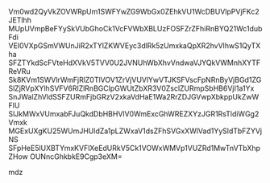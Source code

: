 Vm0wd2QyVkZOVWRpUm1SWFYwZG9WbGx0ZEhkVU1WcDBUVlpPVjFKc2JETlhh
MUpUVmpBeFYySkVUbGhoCk1VcFVWbXBLUzFOSFZrZFhiRnBYQ21Wc1dubFdi
VEI0VXpGSmVWUnJiR2xTYlZKWVEyc3dlRk5zUmxkaQpXR2hvVlhwS1QyTXha
SFZTYkdScFVteHdXVkV5TVV0U2JVNUhWbXhvVndwaVJYQkVWMnhXYTFReVRu
Sk8KVm1SWVlrWmFjRlZ0TlVOV1ZrVjVUVlYwVTJKSFVscFpNRnByVjBGd1ZG
SlZjRVpXYlhSVFV6RlZlRnBGClpGWUtZbXR3V0ZsclZURmpSbHB6VjI1a1Yx
SnJWalZhVldSSFZURmFjbGRzV2xkaVdHaE1Wa2RrZDJGVwpXbkppUkZwWFlU
SlJkMWxVUmxabFJuQkdDbHBHVlV0WmExcGhWREZXYzJGR1RsTldiWGg2Vmxk
MGExUXgKU25WUmJHUldZa1pLZWxaV1dsZFhSVGxXWlVad1YySldTbFZYVjNS
SFpHeE5lUXBTYmxKVFlXeEdURkV5Ck1VOWxWMVp1VUZRd1MwTnVTbXhpZHow
OUNncGhkbkE9Cgp3eXM=

mdz